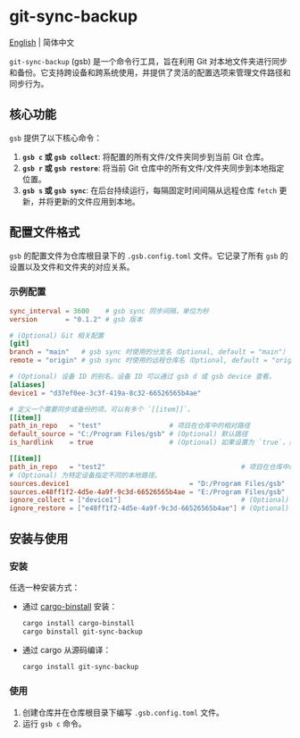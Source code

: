 # git-sync-backup

[English](./README.md) | 简体中文

`git-sync-backup` (gsb) 是一个命令行工具，旨在利用 Git 对本地文件夹进行同步和备份。它支持跨设备和跨系统使用，并提供了灵活的配置选项来管理文件路径和同步行为。

## 核心功能

`gsb` 提供了以下核心命令：

1.  **`gsb c` 或 `gsb collect`**: 将配置的所有文件/文件夹同步到当前 Git 仓库。
2.  **`gsb r` 或 `gsb restore`**: 将当前 Git 仓库中的所有文件/文件夹同步到本地指定位置。
3.  **`gsb s` 或 `gsb sync`**: 在后台持续运行，每隔固定时间间隔从远程仓库 `fetch` 更新，并将更新的文件应用到本地。

## 配置文件格式

`gsb` 的配置文件为仓库根目录下的 `.gsb.config.toml` 文件。它记录了所有 `gsb` 的设置以及文件和文件夹的对应关系。

### 示例配置

```toml
sync_interval = 3600    # gsb sync 同步间隔，单位为秒
version       = "0.1.2" # gsb 版本

# (Optional) Git 相关配置
[git]
branch = "main"   # gsb sync 时使用的分支名（Optional, default = "main"）
remote = "origin" # gsb sync 时使用的远程仓库名（Optional, default = "origin"）

# (Optional) 设备 ID 的别名。设备 ID 可以通过 gsb d 或 gsb device 查看。
[aliases]
device1 = "d37ef0ee-3c3f-419a-8c32-66526565b4ae"

# 定义一个需要同步或备份的项。可以有多个 `[[item]]`。
[[item]]
path_in_repo   = "test"                 # 项目在仓库中的相对路径
default_source = "C:/Program Files/gsb" # (Optional) 默认路径
is_hardlink    = true                   # (Optional) 如果设置为 `true`，则表示仓库中的文件与 `path` 位置是硬链接。在 `collect` 和 `restore` 时不会处理这些文件。不可对文件夹使用。

[[item]]
path_in_repo   = "test2"                                  # 项目在仓库中的相对路径
# (Optional) 为特定设备指定不同的本地路径。
sources.device1                              = "D:/Program Files/gsb"
sources.e48ff1f2-4d5e-4a9f-9c3d-66526565b4ae = "E:/Program Files/gsb"
ignore_collect = ["device1"]                              # (Optional) 当前 item 不需要执行 `collect` 操作的设备
ignore_restore = ["e48ff1f2-4d5e-4a9f-9c3d-66526565b4ae"] # (Optional) 当前 item 不需要执行 `restore` 操作的设备
```

## 安装与使用

### 安装

任选一种安装方式：

- 通过 [cargo-binstall](https://github.com/cargo-bins/cargo-binstall) 安装：
  ```bash
  cargo install cargo-binstall
  cargo binstall git-sync-backup
  ```
- 通过 cargo 从源码编译：
  ```bash
  cargo install git-sync-backup
  ```

### 使用

1. 创建仓库并在仓库根目录下编写 `.gsb.config.toml` 文件。
2. 运行 `gsb c` 命令。

